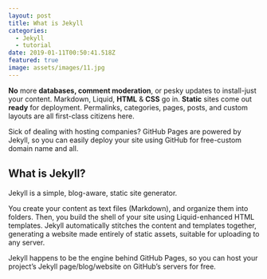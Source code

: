 ```yaml
---
layout: post
title: What is Jekyll
categories:
  - Jekyll
  - tutorial
date: 2019-01-11T00:50:41.518Z
featured: true
image: assets/images/11.jpg
---
```

**No** more **databases, comment moderation**, or pesky updates to install-just your content. Markdown, Liquid, **HTML** & **CSS** go in. **Static** sites come out **ready** for deployment. Permalinks, categories, pages, posts, and custom layouts are all first-class citizens here.

Sick of dealing with hosting companies? GitHub Pages are powered by Jekyll, so you can easily deploy your site using GitHub for free-custom domain name and all.

## What is Jekyll?

Jekyll is a simple, blog-aware, static site generator.

You create your content as text files (Markdown), and organize them into folders. Then, you build the shell of your site using Liquid-enhanced HTML templates. Jekyll automatically stitches the content and templates together, generating a website made entirely of static assets, suitable for uploading to any server.

Jekyll happens to be the engine behind GitHub Pages, so you can host your project’s Jekyll page/blog/website on GitHub’s servers for free.
